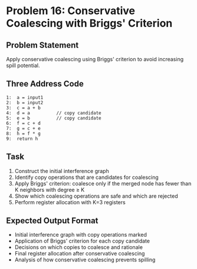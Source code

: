 # Problem 16: Conservative Coalescing with Briggs' Criterion

## Problem Statement
Apply conservative coalescing using Briggs' criterion to avoid increasing spill potential.

## Three Address Code
```
1:  a = input1
2:  b = input2
3:  c = a + b
4:  d = a          // copy candidate
5:  e = b          // copy candidate
6:  f = c + d
7:  g = c + e
8:  h = f * g
9:  return h
```

## Task
1. Construct the initial interference graph
2. Identify copy operations that are candidates for coalescing
3. Apply Briggs' criterion: coalesce only if the merged node has fewer than K neighbors with degree ≥ K
4. Show which coalescing operations are safe and which are rejected
5. Perform register allocation with K=3 registers

## Expected Output Format
- Initial interference graph with copy operations marked
- Application of Briggs' criterion for each copy candidate
- Decisions on which copies to coalesce and rationale
- Final register allocation after conservative coalescing
- Analysis of how conservative coalescing prevents spilling